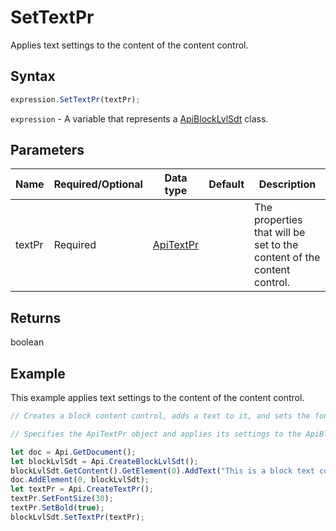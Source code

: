 # SetTextPr

Applies text settings to the content of the content control.

## Syntax

```javascript
expression.SetTextPr(textPr);
```

`expression` - A variable that represents a [ApiBlockLvlSdt](../ApiBlockLvlSdt.md) class.

## Parameters

| **Name** | **Required/Optional** | **Data type** | **Default** | **Description** |
| ------------- | ------------- | ------------- | ------------- | ------------- |
| textPr | Required | [ApiTextPr](../../ApiTextPr/ApiTextPr.md) |  | The properties that will be set to the content of the content control. |

## Returns

boolean

## Example

This example applies text settings to the content of the content control.

```javascript editor-docx
// Creates a block content control, adds a text to it, and sets the font size and bold property to this text.

// Specifies the ApiTextPr object and applies its settings to the ApiBlockLvlSdt object.

let doc = Api.GetDocument();
let blockLvlSdt = Api.CreateBlockLvlSdt();
blockLvlSdt.GetContent().GetElement(0).AddText("This is a block text content control with the font size set to 30 and the font weight set to bold.");
doc.AddElement(0, blockLvlSdt);
let textPr = Api.CreateTextPr();
textPr.SetFontSize(30);
textPr.SetBold(true);
blockLvlSdt.SetTextPr(textPr);
```
